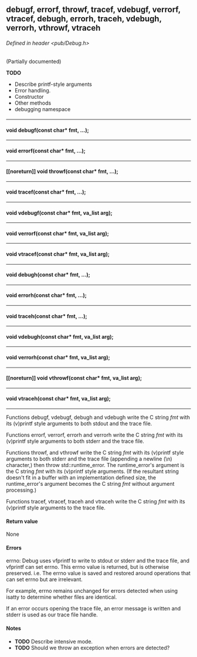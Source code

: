 <!-- -------------------------------------------------------------------------
//
//       Copyright (c) 2023 Frank Eskesen.
//
//       This file is free content, distributed under the MIT license.
//       (See accompanying file LICENSE.MIT or the original contained
//       within https://opensource.org/licenses/MIT)
//
//----------------------------------------------------------------------------
//
// Title-
//       ~/src/doc/cpp/pub_debug.md
//
// Purpose-
//       Debug.h reference manual
//
// Last change date-
//       2023/07/28
//
-------------------------------------------------------------------------- -->
## debugf, errorf, throwf, tracef, vdebugf, verrorf, vtracef, debugh, errorh, traceh, vdebugh, verrorh, vthrowf, vtraceh

###### Defined in header <pub/Debug.h>

(Partially documented)

__TODO__
- Describe printf-style arguments
- Error handling.
- Constructor
- Other methods
- debugging namespace

####
---
#### void debugf(const char* fmt, ...);
---
#### void errorf(const char* fmt, ...);
---
#### [[noreturn]] void throwf(const char* fmt, ...);
---
#### void tracef(const char* fmt, ...);
---
#### void vdebugf(const char* fmt, va_list arg);
---
#### void verrorf(const char* fmt, va_list arg);
---
#### void vtracef(const char* fmt, va_list arg);
---
#### void debugh(const char* fmt, ...);
---
#### void errorh(const char* fmt, ...);
---
#### void traceh(const char* fmt, ...);
---
#### void vdebugh(const char* fmt, va_list arg);
---
#### void verrorh(const char* fmt, va_list arg);
---
#### [[noreturn]] void vthrowf(const char* fmt, va_list arg);
---
#### void vtraceh(const char* fmt, va_list arg);
---

Functions debugf, vdebugf, debugh and vdebugh write the C string *fmt*
with its (v)printf style arguments to both stdout and the trace file.

Functions errorf, verrorf, errorh and verrorh write the C string *fmt*
with its (v)printf style arguments to both stderr and the trace file.

Functions throwf, and vthrowf write the C string *fmt*
with its (v)printf style arguments to both stderr and the trace file
(appending a newline (\n) character,)
then throw std::runtime_error.
The runtime_error's argument is the C string *fmt* with its (v)printf style
arguments.
(If the resultant string doesn't fit in a buffer with an implementation
defined size, the runtime_error's argument becomes the C string *fmt* without
argument processing.)

Functions tracef, vtracef, traceh and vtraceh write the C string *fmt*
with its (v)printf style arguments to the trace file.

#### Return value

None

#### Errors

errno: Debug uses vfprintf to write to stdout or stderr and the trace file,
and vfprintf can set errno.
This errno value is returned, but is otherwise preserved.
i.e. The errno value is saved and restored around operations that can set
errno but are irrelevant.

For example, errno remains unchanged for errors detected when using isatty
to determine whether files are identical.

If an error occurs opening the trace file, an error message is written and
stderr is used as our trace file handle.

#### Notes

- __TODO__ Describe intensive mode.
- __TODO__ Should we throw an exception when errors are detected?

